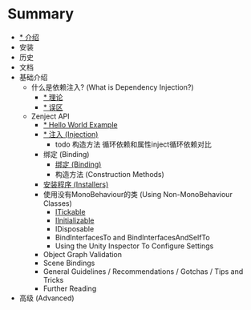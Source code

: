 # Summary

* [* 介绍](Introduction.md)
* 安装
* 历史
* 文档
* 基础介绍
    * 什么是依赖注入? (What is Dependency Injection?)
        * [* 理论](.md)
        * [* 误区](.md)
    * Zenject API
        * [* Hello World Example](.md)
        * [* 注入 (Injection)](.md)
            * todo 构造方法 循环依赖和属性inject循环依赖对比
        * 绑定 (Binding)
            * [绑定 (Binding)](Content/binding.md)
            * 构造方法 (Construction Methods)
        * [安装程序 (Installers)](Content/installers.md)
        * 使用没有MonoBehaviour的类 (Using Non-MonoBehaviour Classes)
            * [ITickable](Content/itickable.md)
            * [IInitializable](Content/IInitializable.md)
            * IDisposable
            * BindInterfacesTo and BindInterfacesAndSelfTo
            * Using the Unity Inspector To Configure Settings
        * Object Graph Validation
        * Scene Bindings
        * General Guidelines / Recommendations / Gotchas / Tips and Tricks
        * Further Reading
* 高级 (Advanced)

